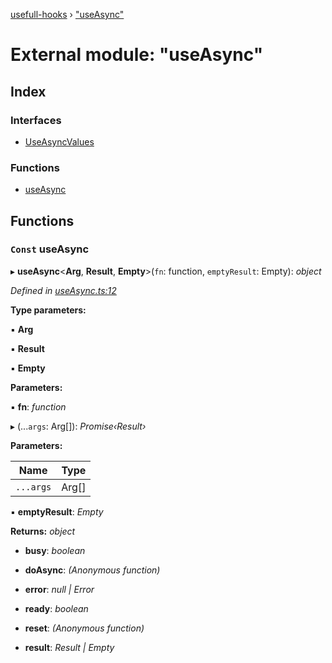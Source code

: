[usefull-hooks](../README.md) › ["useAsync"](_useasync_.md)

# External module: "useAsync"

## Index

### Interfaces

* [UseAsyncValues](../interfaces/_useasync_.useasyncvalues.md)

### Functions

* [useAsync](_useasync_.md#const-useasync)

## Functions

### `Const` useAsync

▸ **useAsync**<**Arg**, **Result**, **Empty**>(`fn`: function, `emptyResult`: Empty): *object*

*Defined in [useAsync.ts:12](https://github.com/FujiHaruka/usefull-hooks/blob/a7c0738/src/useAsync.ts#L12)*

**Type parameters:**

▪ **Arg**

▪ **Result**

▪ **Empty**

**Parameters:**

▪ **fn**: *function*

▸ (...`args`: Arg[]): *Promise‹Result›*

**Parameters:**

Name | Type |
------ | ------ |
`...args` | Arg[] |

▪ **emptyResult**: *Empty*

**Returns:** *object*

* **busy**: *boolean*

* **doAsync**: *(Anonymous function)*

* **error**: *null | Error*

* **ready**: *boolean*

* **reset**: *(Anonymous function)*

* **result**: *Result | Empty*
